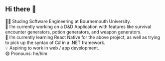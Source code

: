 ## Hi there 👋

🧑‍🎓 Studing Software Engineering at Bournemouth University. <br>
🔭 I’m currently working on a D&D Application with features like survival encounter generators, potion generators, and weapon generators. <br>
🌱 I’m currently learning React Native for the above project, as well as trying to pick up the syntax of C# in a .NET framework. <br>
💡 Aspiring to work in web / app development. <br>
😄 Pronouns: he/him <br>
